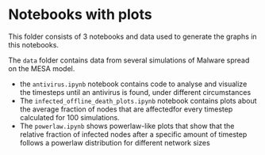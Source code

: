 # Notebooks with plots

This folder consists of 3 notebooks and data used to generate the graphs in this notebooks.

The `data` folder contains data from several simulations of Malware spread on the MESA model.

- the `antivirus.ipynb` notebook contains code to analyse and visualize the timesteps until an antivirus is found, under different circumstances
- The `infected_offline_death_plots.ipynb` notebook contains plots about the average fraction of nodes that are affectedfor every timestep calculated for 100 simulations.
- The `powerlaw.ipynb` shows powerlaw-like plots that show that the relative fraction of infected nodes after a specific amount of timestep follows a powerlaw distribution for different network sizes

